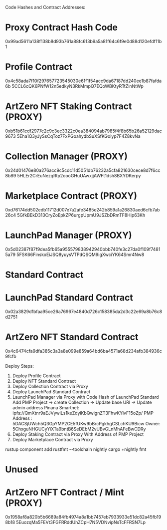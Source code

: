 Code Hashes and Contract Addresses:

# Proxy Contract Hash Code
0x99ad5611a138f138b8d93b761a88fc613b9a5a81f64c6f9e0d88d120efdf11b1

# Profile Contract
0x4c58ada7f10f297657723545030e61f1f54acc9da67187dd240ee1b87fafda6b
5CCL6cQK6PNfW12n5edkyN3RkMmpQ7EQoWBKtyRTtZinNtWp

# ArtZero NFT Staking Contract (PROXY)
0xb51b61cdf2977c2c9c3ec3322c0ea384094ab7985f4f8b65b26a52129dac9673
5Eha1Q3yJySsCqToz7FxPGoahydbSuXSfKGoiyp7F4Z8kvNa

# Collection Manager (PROXY)
0x24d01476e80a276acc9c5cdc11d5051db76232a5cfa821630cece8d7f6cc8b89
5HLEr2CrEuNezqRtp2oooGHuUAwxjjAWFt1dsh8BXYDKerpy

# Marketplace Contract (PROXY)
0xd76174dd502edb11712d007e7a2afe3485e242b859a1a26830aed6cfb7ab26c4
5GfkBEkD313CryZoEpkZP6urgpUpmU9JSZbDRmTF8Hip63Kh

# LaunchPad Manager (PROXY)
0x5d02387f87f9dea5fb65a955579838942940bbb740fe3c27da0f109f74815a79
5FSK66FinskoEiJSQ8yuysVTPdQSQM9igXwciYK64Smr4Nw8

# Standard Contract
# LaunchPad Standard Contract
0x02a3829d1bfaa95ce26a76967e4840d726c158385da2d3c22e69a8b76c8d2751

# ArtZero NFT Standard Contract
0x4c6474cfa9dfa385c3a3a8e099e859a64bd6ba4571a68d234afb384936c9fcfb

Deploy Steps:
1. Deploy Profile Contract
2. Deploy NFT Standard Contract
3. Deploy Collection Contract via Proxy
4. Deploy LaunchPad Standard Contract
5. LaunchPad Manager via Proxy with Code Hash of LaunchPad Standard
Add PMP Project -> create Collection -> Update base URI -> Update admin address
Pinana Smartnet: ipfs://QmXtnr9aEJVywiLs1keZdyiKbQwignZT3FhwKYivF15oZp/
PMP Address : 5DACSjUWch5Q3GpYMP2CE5fUKw9bBrcPgkhgCSLchKU9Bicw
Owner: 5ChxguNHGUCyYiXTa9bntB6SeDEbM2vUBvGLnMhAFeBwCDRy
6. Deploy Staking Contract via Proxy
With Address of PMP Project
7. Deploy Marketplace Contract via Proxy

rustup component add rustfmt --toolchain nightly
cargo +nightly fmt

# Unused 
# ArtZero NFT Contract / Mint (PROXY)
0x1958af8a820b5b6689a84fb4974a8a1bb7457eb7933933e51dc82a45fb198b18
5EuozqMa5FEVt3FGFRRddUhZCpH7N5VDNvipNsTcFFRSN7Lp
